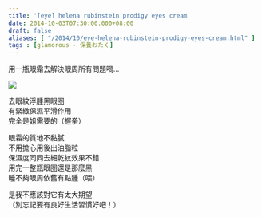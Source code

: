 ```yaml
---
title: '[eye] helena rubinstein prodigy eyes cream'
date: 2014-10-03T07:30:00.000+08:00
draft: false
aliases: [ "/2014/10/eye-helena-rubinstein-prodigy-eyes-cream.html" ]
tags : [glamorous - 保養おたく]
---
```


用一瓶眼霜去解決眼周所有問題喎...  

![](/images/hreye.jpg)

去眼紋浮腫黑眼圈  
有緊緻保濕平滑作用  
完全是姐需要的（握拳）  
  
眼霜的質地不黏膩  
不用擔心用後出油脂粒  
保濕度同同去細乾紋效果不錯  
用完一整瓶眼圈還是那麼黑  
睡不夠眼周依舊有點腫（喂）  
  
是我不應該對它有太大期望  
（別忘記要有良好生活習慣好吧！）
